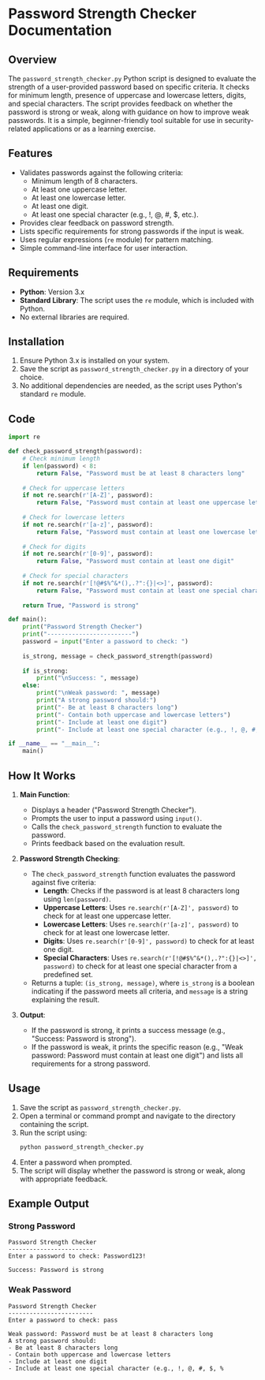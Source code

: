 # Password Strength Checker Documentation

## Overview
The `password_strength_checker.py` Python script is designed to evaluate the strength of a user-provided password based on specific criteria. It checks for minimum length, presence of uppercase and lowercase letters, digits, and special characters. The script provides feedback on whether the password is strong or weak, along with guidance on how to improve weak passwords. It is a simple, beginner-friendly tool suitable for use in security-related applications or as a learning exercise.

## Features
- Validates passwords against the following criteria:
  - Minimum length of 8 characters.
  - At least one uppercase letter.
  - At least one lowercase letter.
  - At least one digit.
  - At least one special character (e.g., !, @, #, $, etc.).
- Provides clear feedback on password strength.
- Lists specific requirements for strong passwords if the input is weak.
- Uses regular expressions (`re` module) for pattern matching.
- Simple command-line interface for user interaction.

## Requirements
- **Python**: Version 3.x
- **Standard Library**: The script uses the `re` module, which is included with Python.
- No external libraries are required.

## Installation
1. Ensure Python 3.x is installed on your system.
2. Save the script as `password_strength_checker.py` in a directory of your choice.
3. No additional dependencies are needed, as the script uses Python's standard `re` module.

## Code
```python
import re

def check_password_strength(password):
    # Check minimum length
    if len(password) < 8:
        return False, "Password must be at least 8 characters long"
    
    # Check for uppercase letters
    if not re.search(r'[A-Z]', password):
        return False, "Password must contain at least one uppercase letter"
    
    # Check for lowercase letters
    if not re.search(r'[a-z]', password):
        return False, "Password must contain at least one lowercase letter"
    
    # Check for digits
    if not re.search(r'[0-9]', password):
        return False, "Password must contain at least one digit"
    
    # Check for special characters
    if not re.search(r'[!@#$%^&*(),.?":{}|<>]', password):
        return False, "Password must contain at least one special character"
    
    return True, "Password is strong"

def main():
    print("Password Strength Checker")
    print("------------------------")
    password = input("Enter a password to check: ")
    
    is_strong, message = check_password_strength(password)
    
    if is_strong:
        print("\nSuccess: ", message)
    else:
        print("\nWeak password: ", message)
        print("A strong password should:")
        print("- Be at least 8 characters long")
        print("- Contain both uppercase and lowercase letters")
        print("- Include at least one digit")
        print("- Include at least one special character (e.g., !, @, #, $, %)")

if __name__ == "__main__":
    main()
```

## How It Works
1. **Main Function**:
   - Displays a header ("Password Strength Checker").
   - Prompts the user to input a password using `input()`.
   - Calls the `check_password_strength` function to evaluate the password.
   - Prints feedback based on the evaluation result.

2. **Password Strength Checking**:
   - The `check_password_strength` function evaluates the password against five criteria:
     - **Length**: Checks if the password is at least 8 characters long using `len(password)`.
     - **Uppercase Letters**: Uses `re.search(r'[A-Z]', password)` to check for at least one uppercase letter.
     - **Lowercase Letters**: Uses `re.search(r'[a-z]', password)` to check for at least one lowercase letter.
     - **Digits**: Uses `re.search(r'[0-9]', password)` to check for at least one digit.
     - **Special Characters**: Uses `re.search(r'[!@#$%^&*(),.?":{}|<>]', password)` to check for at least one special character from a predefined set.
   - Returns a tuple: `(is_strong, message)`, where `is_strong` is a boolean indicating if the password meets all criteria, and `message` is a string explaining the result.

3. **Output**:
   - If the password is strong, it prints a success message (e.g., "Success: Password is strong").
   - If the password is weak, it prints the specific reason (e.g., "Weak password: Password must contain at least one digit") and lists all requirements for a strong password.

## Usage
1. Save the script as `password_strength_checker.py`.
2. Open a terminal or command prompt and navigate to the directory containing the script.
3. Run the script using:
   ```bash
   python password_strength_checker.py
   ```
4. Enter a password when prompted.
5. The script will display whether the password is strong or weak, along with appropriate feedback.

## Example Output
### Strong Password
```
Password Strength Checker
------------------------
Enter a password to check: Password123!

Success: Password is strong
```

### Weak Password
```
Password Strength Checker
------------------------
Enter a password to check: pass

Weak password: Password must be at least 8 characters long
A strong password should:
- Be at least 8 characters long
- Contain both uppercase and lowercase letters
- Include at least one digit
- Include at least one special character (e.g., !, @, #, $, %